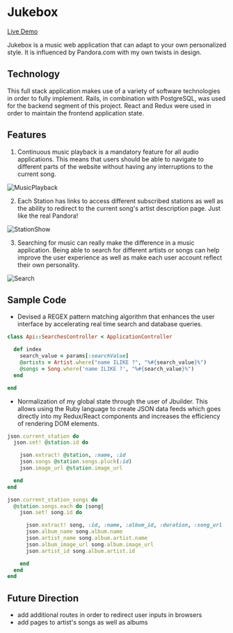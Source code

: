 # Jukebox

[Live Demo](https://jukebox-aa.herokuapp.com/)

Jukebox is a music web application that can adapt to your own personalized style. It is influenced by Pandora.com with my own twists in design.

## Technology

This full stack application makes use of a variety of software technologies in order to fully implement. Rails, in combination with PostgreSQL, was used for the backend segment of this project.  React and Redux were used in order to maintain the frontend application state.

## Features

1. Continuous music playback is a mandatory feature for all audio applications. This means that users should be able to navigate to different parts of the website without having any interruptions to the current song.

![MusicPlayback](https://s3-us-west-1.amazonaws.com/jukebox-storage-dev/jukebox_images/ReadMe/Music-Playback.png)

2. Each Station has links to access different subscribed stations as well as the ability to redirect to the current song's artist description page.  Just like the real Pandora!

![StationShow](https://s3-us-west-1.amazonaws.com/jukebox-storage-dev/jukebox_images/ReadMe/Jukebox-Station-Show.png)

3. Searching for music can really make the difference in a music application.  Being able to search for different artists or songs can help improve the user experience as well as make each user account reflect their own personality.

![Search](https://s3-us-west-1.amazonaws.com/jukebox-storage-dev/jukebox_images/ReadMe/Search-Functionality.png)


## Sample Code

- Devised a REGEX pattern matching algorithm that enhances the user interface by accelerating real time search and database queries.

```ruby
class Api::SearchesController < ApplicationController

  def index
    search_value = params[:searchValue]
    @artists = Artist.where("name ILIKE ?", "%#{search_value}%")
    @songs = Song.where('name ILIKE ?', "%#{search_value}%")
  end

end
```

- Normalization of my global state through the user of Jbuilder. This allows using the Ruby language to create JSON data feeds which goes directly into my Redux/React components and increases the efficiency of rendering DOM elements.

```ruby
json.current_station do
  json.set! @station.id do

    json.extract! @station, :name, :id
    json.songs @station.songs.pluck(:id)
    json.image_url @station.image_url

  end
end

json.current_station_songs do
  @station.songs.each do |song|
    json.set! song.id do

      json.extract! song, :id, :name, :album_id, :duration, :song_url
      json.album_name song.album.name
      json.artist_name song.album.artist.name
      json.album_image_url song.album.image_url
      json.artist_id song.album.artist.id

    end
  end
end
```

## Future Direction

- add additional routes in order to redirect user inputs in browsers
- add pages to artist's songs as well as albums
